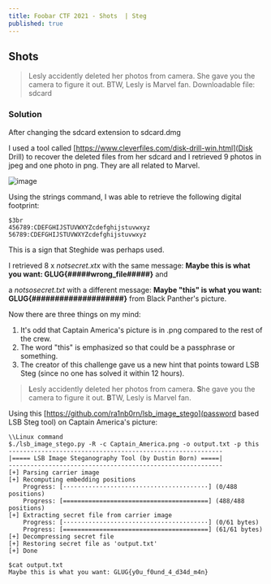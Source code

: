 ```yaml
---
title: Foobar CTF 2021 - Shots  | Steg
published: true
---
```


## [](#header-2)Shots

> Lesly accidently deleted her photos from camera. She gave you the camera to figure it out. BTW, Lesly is Marvel fan.
> Downloadable file: sdcard

### [](#header-3)Solution
After changing the sdcard extension to sdcard.dmg

I used a tool called [https://www.cleverfiles.com/disk-drill-win.html](Disk Drill) to recover the deleted files from her sdcard and I retrieved 9 photos in jpeg and one photo in png. They are all related to Marvel.

![image](https://user-images.githubusercontent.com/81070073/113358986-aeadbb80-92fb-11eb-84a8-3490ca40cad8.png)

Using the strings command, I was able to retrieve the following digital footprint:
```
$3br
456789:CDEFGHIJSTUVWXYZcdefghijstuvwxyz
56789:CDEFGHIJSTUVWXYZcdefghijstuvwxyz
```
This is a sign that Steghide was perhaps used.

I retrieved 8 x _notsecret.xtx_ with the same message: **Maybe this is what you want: GLUG{#####wrong_file#####}** and

a _notsosecret.txt_ with a different message: **Maybe "this" is what you want: GLUG{####################}** from Black Panther's picture.

Now there are three things on my mind:
1. It's odd that Captain America's picture is in .png compared to the rest of the crew.
2. The word "this" is emphasized so that could be a passphrase or something.
3. The creator of this challenge gave us a new hint that points toward LSB Steg (since no one has solved it within 12 hours).

> **L**esly accidently deleted her photos from camera. 
> **S**he gave you the camera to figure it out. 
> **B**TW, Lesly is Marvel fan.

Using this [https://github.com/ra1nb0rn/lsb_image_stego](password based LSB Steg tool) on Captain America's picture:
```Linux
\\Linux command
$./lsb_image_stego.py -R -c Captain_America.png -o output.txt -p this
-----------------------------------------------------------
|===== LSB Image Steganography Tool (by Dustin Born) =====|
-----------------------------------------------------------
[+] Parsing carrier image
[+] Recomputing embedding positions
    Progress: [········································] (0/488 positions)
    Progress: [========================================] (488/488 positions)
[+] Extracting secret file from carrier image
    Progress: [········································] (0/61 bytes)
    Progress: [========================================] (61/61 bytes)
[+] Decompressing secret file
[+] Restoring secret file as 'output.txt'
[+] Done

$cat output.txt
Maybe this is what you want: GLUG{y0u_f0und_4_d34d_m4n}
```
